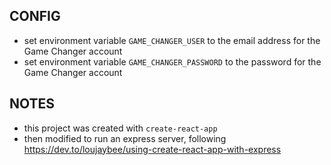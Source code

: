 
## CONFIG

- set environment variable `GAME_CHANGER_USER` to the email address for the Game Changer account
- set environment variable `GAME_CHANGER_PASSWORD` to the password for the Game Changer account


## NOTES
- this project was created with `create-react-app`
- then modified to run an express server, following https://dev.to/loujaybee/using-create-react-app-with-express